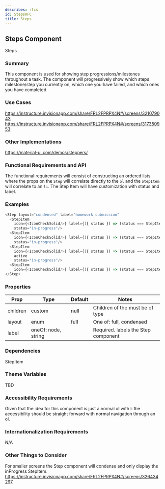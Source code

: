 ```yaml
---
describes: rfcs
id: StepsRFC
title: Steps
---
```



## Steps Component
Steps


### Summary
This component is used for showing step progressions/milestones
throughout a task.  The component will progressively show which
steps milestone/step you currently on, which one you have failed,
and which ones you have completed.


### Use Cases
https://instructure.invisionapp.com/share/FRL2FPRPX4N#/screens/321079043
https://instructure.invisionapp.com/share/FRL2FPRPX4N#/screens/317350953

### Other Implementations
https://material-ui.com/demos/steppers/


### Functional Requirements and API
The functional requirements will consist of constructing an ordered lists where
the props on the `Step` will correlate directly to the `ol` and the `StepItem`
will correlate to an `li`.  The Step Item will have customization with status
and label.


### Examples
```javascript
<Step layout="condensed" label="homework submission"
  <StepItem
    icon={<IconCheckSolid/>} label={({ status }) => (status === StepItem.status.complete) ? I18n.t('Phase One (complete)') : I18n.t('Phase One (in progress)')}}
    status="in-progress"/>
  <StepItem
    icon={<IconCheckSolid/>} label={({ status }) => (status === StepItem.status.complete) ? I18n.t('Phase One (complete)') : I18n.t('Phase One (in progress)')}}
    status="in-progress"/>
  <StepItem
    icon={<IconCheckSolid/>} label={({ status }) => (status === StepItem.status.complete) ? I18n.t('Phase One (complete)') : I18n.t('Phase One (in progress)')}}
    active
    status="in-progress"/>
  <StepItem
    icon={<IconCheckSolid/>} label={({ status }) => (status === StepItem.status.complete) ? I18n.t('Phase One (complete)') : I18n.t('Phase One (in progress)')}}
</Step>

```

### Properties
| Prop     | Type     | Default  | Notes    |
|----------|-------------|----------|----------|
| children | custom | null | Children of the <Step /> must be of type <StepItem /> |
| layout | enum | full | One of: full, condensed|
| label | oneOf: node, string | | Required. labels the Step component |

### Dependencies
StepItem


### Theme Variables
TBD


### Accessibility Requirements
Given that the idea for this component is just a normal ol with li the accessibility should be straight forward with
normal navigation through an ol.


### Internationalization Requirements
N/A


### Other Things to Consider
For smaller screens the Step component will condense and only display the inProgress StepItem.
https://instructure.invisionapp.com/share/FRL2FPRPX4N#/screens/326434297
